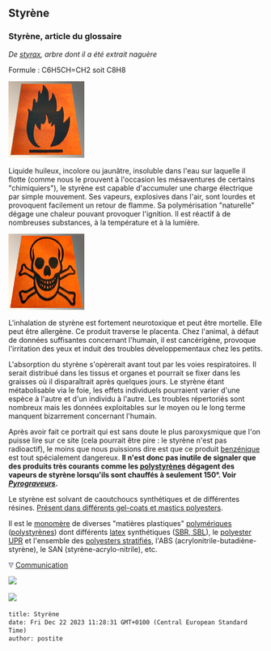 ## Styrène
### Styrène, article du glossaire
 _De [styrax](styrax.html), arbre dont il a été extrait naguère_

Formule : C6H5CH=CH2 soit C8H8

![](images/facilementinflammableversionweb.jpg)

Liquide huileux, incolore ou jaunâtre, insoluble dans l'eau sur laquelle il flotte (comme nous le prouvent à l'occasion les mésaventures de certains "chimiquiers"), le styrène est capable d'accumuler une charge électrique par simple mouvement. Ses vapeurs, explosives dans l'air, sont lourdes et provoquent facilement un retour de flamme. Sa polymérisation "naturelle" dégage une chaleur pouvant provoquer l'ignition. Il est réactif à de nombreuses substances, à la température et à la lumière. 

![](images/toxiqueversionweb.jpg)

L'inhalation de styrène est fortement neurotoxique et peut être mortelle. Elle peut être allergène. Ce produit traverse le placenta. Chez l'animal, à défaut de données suffisantes concernant l'humain, il est cancérigène, provoque l'irritation des yeux et induit des troubles développementaux chez les petits.

L'absorption du styrène s'opèrerait avant tout par les voies respiratoires. Il serait distribué dans les tissus et organes et pourrait se fixer dans les graisses où il disparaîtrait après quelques jours. Le styrène étant métabolisable via le foie, les effets individuels pourraient varier d'une espèce à l'autre et d'un individu à l'autre. Les troubles répertoriés sont nombreux mais les données exploitables sur le moyen ou le long terme manquent bizarrement concernant l'humain.

Après avoir fait ce portrait qui est sans doute le plus paroxysmique que l'on puisse lire sur ce site (cela pourrait être pire : le styrène n'est pas radioactif), le moins que nous puissions dire est que ce produit [benzénique](benzene.html) est tout spécialement dangereux. **Il n'est donc pas inutile de signaler que des produits très courants comme les [polystyrènes](polystyrenes.html) dégagent des vapeurs de styrène lorsqu'ils sont chauffés à seulement 150°. Voir _[Pyrograveurs](pyrograveur.html)_.**

Le styrène est solvant de caoutchoucs synthétiques et de différentes résines. [Présent dans différents gel-coats et mastics polyesters](polyester.html#gelcoats).

Il est le [monomère](polymere.html#monomeres) de diverses "matières plastiques" [polymériques](polymere.html) ([polystyrènes](polystyrenes.html)) dont différents [latex](latex.html) synthétiques ([SBR, SBL](latex.html#sbrsbl)), le [polyester UPR](polyester.html#upr) et l'ensemble des [polyesters stratifiés](polyester.html#polyesterstratifie), l'ABS (acrylonitrile-butadiène-styrène), le SAN (styrène-acrylo-nitrile), etc.



![](images/flechebas.gif) [Communication](http://www.artrealite.com/annonceurs.htm) 

[![](https://cbonvin.fr/sites/regie.artrealite.com/visuels/campagne1.png)](index-2.html#20131014)

![](https://cbonvin.fr/sites/regie.artrealite.com/visuels/campagne2.png)
```
title: Styrène
date: Fri Dec 22 2023 11:28:31 GMT+0100 (Central European Standard Time)
author: postite
```
